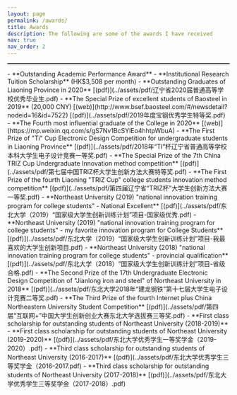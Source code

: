 ```yaml
---
layout: page
permalink: /awards/
title: Awards
description: The following are some of the awards I have received
nav: true
nav_order: 2
---
```

<hr style="border-top: 1px solid rgba(128, 128, 128, 0.5);">
- **Outstanding Academic Performance Award**
- **Institutional Research Tuition Scholarship** (HK$3,508 per month)
- **Outstanding Graduates of Liaoning Province in 2020** [(pdf)](../assets/pdf/辽宁省2020届普通高等学校优秀毕业生.pdf) 
- **The Special Prize of excellent students of Baosteel in 2019** (20,000 CNY) [(web)](http://www.bsef.baosteel.com/#/newsdetail?nodeid=16&id=7522) [(pdf)](../assets/pdf/2019年度宝钢优秀学生特等奖.pdf)
- **The Fourth most influential graduate of the College in 2020** [(web)](https://mp.weixin.qq.com/s/gS7Nv1BcSYlEo4hhtpWbuA)
- **The First Prize of "Ti" Cup Electronic Design Competition for undergraduate students in Liaoning Province** [(pdf)](../assets/pdf/2018年“TI”杯辽宁省普通高等学校本科大学生电子设计竞赛一等奖.pdf)
- **The Special Prize of the 7th China TRIZ Cup Undergraduate Innovation method competition** [(pdf)](../assets/pdf/第七届中国TRIZ杯大学生创新方法大赛特等奖.pdf)
- **The First Prize of the fourth Liaoning "TRIZ Cup" college students innovation method competition** [(pdf)](../assets/pdf/第四届辽宁省“TRIZ杯”大学生创新方法大赛一等奖.pdf)
- **Northeast University (2019) "national innovation training program for college students" - National Excellent** [(pdf)](../assets/pdf/东北大学（2019）“国家级大学生创新训练计划”项目-国家级优秀.pdf)
- **Northeast University (2019) "national innovation training program for college students" - my favorite innovation program for College Students** [(pdf)](../assets/pdf/东北大学（2019）“国家级大学生创新训练计划”项目-我最喜欢的大学生创新项目.pdf)
- **Northeast University (2018) "national innovation training program for college students" - provincial qualification** [(pdf)](../assets/pdf/东北大学（2018）“国家级大学生创新训练计划”项目-省级合格.pdf)
- **The Second Prize of the 17th Undergraduate Electronic Design Competition of "Jianlong iron and steel" of Northeast University in 2018** [(pdf)](../assets/pdf/东北大学2018年“建龙钢铁”第十七届大学生电子设计竞赛二等奖.pdf)
- **The Third Prize of the fourth Internet plus China Northeastern University Student Competition** [(pdf)](../assets/pdf/第四届“互联网+”中国大学生创新创业大赛东北大学选拔赛三等奖.pdf)
- **First class scholarship for outstanding students of Northeast University (2018-2019)** 
- **First class scholarship for outstanding students of Northeast University (2019-2020)** [(pdf)](../assets/pdf/东北大学优秀学生一等奖学金（2019-2020）.pdf)
- **Third class scholarship for outstanding students of Northeast University (2016-2017)** [(pdf)](../assets/pdf/东北大学优秀学生三等奖学金（2016-2017.pdf)
- **Third class scholarship for outstanding students of Northeast University (2017-2018)** [(pdf)](../assets/pdf/东北大学优秀学生三等奖学金（2017-2018）.pdf)

